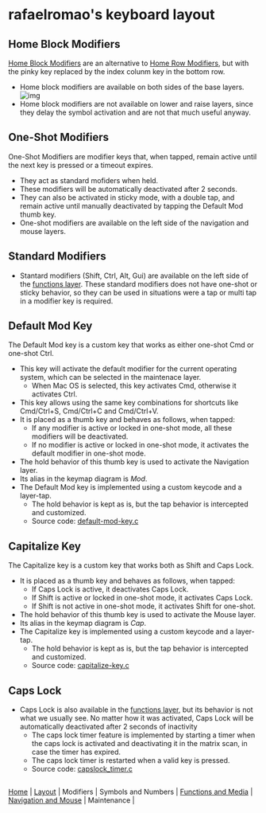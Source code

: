 # rafaelromao's keyboard layout

## Home Block Modifiers

[Home Block Modifiers](https://precondition.github.io/home-row-mods#alternative-home-row-mods-layout) are an alternative to [Home Row Modifiers](https://precondition.github.io/home-row-mods), but with the pinky key replaced by the index colunm key in the bottom row.

- Home block modifiers are available on both sides of the base layers.
![img](https://i.imgur.com/Wjnyss9.png)
- Home block modifiers are not available on lower and raise layers, since they delay the symbol activation and are not that much useful anyway.

## One-Shot Modifiers

One-Shot Modifiers are modifier keys that, when tapped, remain active until the next key is pressed or a timeout expires. 

- They act as standard mofiders when held.
- These modifiers will be automatically deactivated after 2 seconds. 
- They can also be activated in sticky mode, with a double tap, and remain active until manually deactivated by tapping the Default Mod thumb key.
- One-shot modifiers are available on the left side of the navigation and mouse layers.

## Standard Modifiers

- Stantard modifiers (Shift, Ctrl, Alt, Gui) are available on the left side of the [functions layer](layers.md). These standard modifiers does not have one-shot or sticky behavior, so they can be used in situations were a tap or multi tap in a modifier key is required.

## Default Mod Key 

The Default Mod key is a custom key that works as either one-shot Cmd or one-shot Ctrl.

- This key will activate the default modifier for the current operating system, which can be selected in the maintenace layer.
    - When Mac OS is selected, this key activates Cmd, otherwise it activates Ctrl.
- This key allows using the same key combinations for shortcuts like Cmd/Ctrl+S, Cmd/Ctrl+C and Cmd/Ctrl+V.
- It is placed as a thumb key and behaves as follows, when tapped:
    - If any modifier is active or locked in one-shot mode, all these modifiers will be deactivated.
    - If no modifier is active or locked in one-shot mode, it activates the default modifier in one-shot mode.
- The hold behavior of this thumb key is used to activate the Navigation layer.
- Its alias in the keymap diagram is _Mod_.
- The Default Mod key is implemented using a custom keycode and a layer-tap.
    - The hold behavior is kept as is, but the tap behavior is intercepted and customized.
    - Source code: [default-mod-key.c](../features/default_mod_key.c)

## Capitalize Key 

The Capitalize key is a custom key that works both as Shift and Caps Lock.

- It is placed as a thumb key and behaves as follows, when tapped:
    - If Caps Lock is active, it deactivates Caps Lock.
    - If Shift is active or locked in one-shot mode, it activates Caps Lock.
    - If Shift is not active in one-shot mode, it activates Shift for one-shot.
- The hold behavior of this thumb key is used to activate the Mouse layer.
- Its alias in the keymap diagram is _Cap_.
- The Capitalize key is implemented using a custom keycode and a layer-tap.
    - The hold behavior is kept as is, but the tap behavior is intercepted and customized.
    - Source code: [capitalize-key.c](../features/capitalize_key.c)

## Caps Lock

- Caps Lock is also available in the [functions layer](layers), but its behavior is not what we usually see. No matter how it was activated, Caps Lock will be automatically deactivated after 2 seconds of inactivity
    - The caps lock timer feature is implemented by starting a timer when the caps lock is activated and deactivating it in the matrix scan, in case the timer has expired.
    - The caps lock timer is restarted when a valid key is pressed.
    - Source code: [capslock_timer.c](../features/capslock_timer.c)

##
[Home](../readme.md) | 
[Layout](layout.md) |
Modifiers |
Symbols and Numbers |
[Functions and Media](functions.md) | 
[Navigation and Mouse](navigation.md) |
Maintenance |
